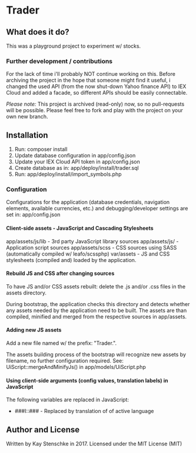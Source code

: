 Trader
======

## What does it do?

This was a playground project to experiment w/ stocks.


### Further development / contributions

For the lack of time i'll probably NOT continue working on this.
Before archiving the project in the hope that someone might find it useful, 
i changed the used API (from the now shut-down Yahoo finance API) to IEX Cloud and added a facade, 
so different APIs should be easily connectable.

*Please note:* This project is archived (read-only) now, so no pull-requests will be possible.
Please feel free to fork and play with the project on your own new branch.


## Installation

1. Run: composer install
2. Update database configuration in app/config.json
3. Update your IEX Cloud API token in app/config.json
3. Create database as in: app/deploy/install/trader.sql
4. Run: app/deploy/install/import_symbols.php


### Configuration

Configurations for the application (database credentials, navigation elements, available currencies, etc.) 
and debugging/developer settings are set in: app/config.json  


#### Client-side assets - JavaScript and Cascading Stylesheets
   
app/assets/js/lib - 3rd party JavaScript library sources
app/assets/js/    - Application script sources
app/assets/scss   - CSS sources using SASS (automatically compiled w/ leafo/scssphp)
var/assets        - JS and CSS stylesheets (compiled and) loaded by the application.


#### Rebuild JS and CSS after changing sources

To have JS and/or CSS assets rebuilt: delete the .js and/or .css files in the assets directory.

During bootstrap, the application checks this directory and detects whether any assets
needed by the application need to be built. The assets are than compiled, minified and merged 
from the respective sources in app/assets.


#### Adding new JS assets

Add a new file named w/ the prefix: "Trader.".

The assets building process of the bootstrap will recognize new assets by filename, 
no further configuration required.
See: UiScript::mergeAndMinifyJs() in app/models/UiScript.php 


#### Using client-side arguments (config values, translation labels) in JavaScript

The following variables are replaced in JavaScript:

* ###I::<i18n-message>###   - Replaced by translation of <i18n-message> of active language


## Author and License

Written by Kay Stenschke in 2017. Licensed under the MIT License (MIT)
